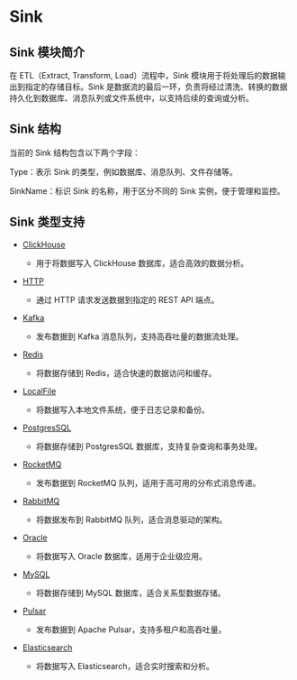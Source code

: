 Sink
===
## Sink 模块简介
在 ETL（Extract, Transform, Load）流程中，Sink 模块用于将处理后的数据输出到指定的存储目标。Sink 是数据流的最后一环，负责将经过清洗、转换的数据持久化到数据库、消息队列或文件系统中，以支持后续的查询或分析。

## Sink 结构
当前的 Sink 结构包含以下两个字段：

Type：表示 Sink 的类型，例如数据库、消息队列、文件存储等。

SinkName：标识 Sink 的名称，用于区分不同的 Sink 实例，便于管理和监控。

## Sink 类型支持
* [ClickHouse](./sink/clickhouse)
  * 用于将数据写入 ClickHouse 数据库，适合高效的数据分析。

* [HTTP](./sink/http) 
  * 通过 HTTP 请求发送数据到指定的 REST API 端点。

* [Kafka](./sink/kafka) 
  * 发布数据到 Kafka 消息队列，支持高吞吐量的数据流处理。

* [Redis](./sink/redis) 
  * 将数据存储到 Redis，适合快速的数据访问和缓存。

* [LocalFile](./sink/local_file)
  * 将数据写入本地文件系统，便于日志记录和备份。

* [PostgresSQL](./sink/postgressql) 
  * 将数据存储到 PostgresSQL 数据库，支持复杂查询和事务处理。

* [RocketMQ](./sink/rocketmq)
  * 发布数据到 RocketMQ 队列，适用于高可用的分布式消息传递。

* [RabbitMQ](./sink/rabbitmq)
  * 将数据发布到 RabbitMQ 队列，适合消息驱动的架构。

* [Oracle](./sink/oracle)
  * 将数据写入 Oracle 数据库，适用于企业级应用。

* [MySQL](./sink/mysql)
  * 将数据存储到 MySQL 数据库，适合关系型数据存储。

* [Pulsar](./sink/pulsar)
  * 发布数据到 Apache Pulsar，支持多租户和高吞吐量。

* [Elasticsearch](./sink/elasticsearch)
  * 将数据写入 Elasticsearch，适合实时搜索和分析。